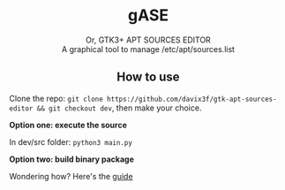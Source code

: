 <h1 align="center"> gASE </h1>
<p align="center">
    Or, GTK3+ APT SOURCES EDITOR<br>
    A graphical tool to manage /etc/apt/sources.list
</p>
<h2 align="center"> How to use </h2>

Clone the repo: `git clone https://github.com/davix3f/gtk-apt-sources-editor && git checkout dev`, then make your choice.

**Option one: execute the source**

In dev/src folder: `python3 main.py`

**Option two: build binary package**

Wondering how? Here's the [guide](https://github.com/davix3f/gtk-apt-sources-editor/blob/dev/src/C_SRC/BUILD_GUIDE.md)
